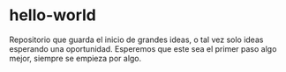 # hello-world
Repositorio que guarda el inicio de grandes ideas, o tal vez solo ideas esperando una oportunidad.
Esperemos que este sea el primer paso algo mejor, siempre se empieza por algo.
